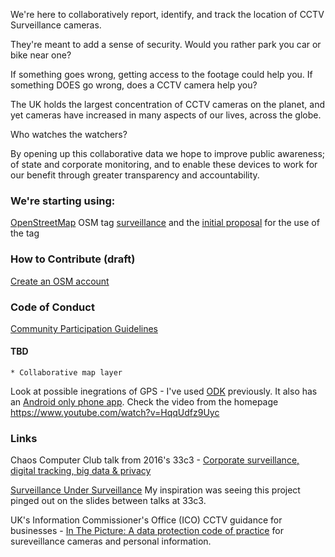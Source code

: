We're here to collaboratively report, identify, and track the location of CCTV Surveillance cameras.

They're meant to add a sense of security. Would you rather park you car or bike near one?

If something goes wrong, getting access to the footage could help you. If something DOES go wrong, does a CCTV camera help you?

The UK holds the largest concentration of CCTV cameras on the planet, and yet cameras have increased in many aspects of our lives, across the globe.

Who watches the watchers?

By opening up this collaborative data we hope to improve public awareness; of state and corporate monitoring, and to enable these devices to work for our benefit through greater transparency and accountability.

### We're starting using: 
[OpenStreetMap](http://www.openstreetmap.org/about)
OSM tag [surveillance](http://wiki.openstreetmap.org/wiki/Tag:man_made%3Dsurveillance) and the [initial proposal](http://wiki.openstreetmap.org/wiki/Proposed_features/Surveillance) for the use of the tag
    
### How to Contribute (draft)

[Create an OSM account](https://www.openstreetmap.org/user/new)

### Code of Conduct
[Community Participation Guidelines](https://www.mozilla.org/en-US/about/governance/policies/participation/)

#### TBD
    * Collaborative map layer
Look at possible inegrations of GPS - I've used [ODK](https://opendatakit.org) previously. It also has an [Android only phone app](https://opendatakit.org/use/collect/). Check the video from the homepage https://www.youtube.com/watch?v=HqqUdfz9Uyc


### Links
  Chaos Computer Club talk from 2016's 33c3 - [Corporate surveillance, digital tracking, big data & privacy](https://www.youtube.com/watch?v=3ABaGEWjFIg)
  
  [Surveillance Under Surveillance](https://kamba4.crux.uberspace.de/) My inspiration was seeing this project pinged out on the slides between talks at 33c3.

  UK's Information Commissioner's Office (ICO) CCTV guidance for businesses - [In The Picture: A data protection code of practice](https://ico.org.uk/for-organisations/guide-to-data-protection/cctv/) for sureveillance cameras and personal information.
